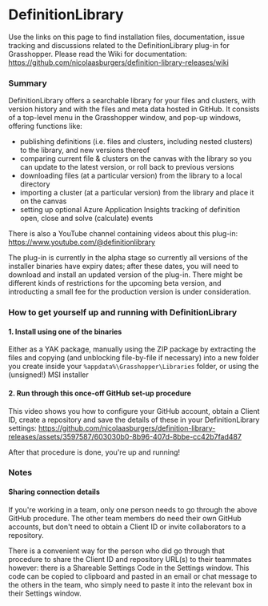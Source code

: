 # DefinitionLibrary
Use the links on this page to find installation files, documentation, issue tracking and discussions related to the DefinitionLibrary plug-in for Grasshopper.  Please read the Wiki for documentation: https://github.com/nicolaasburgers/definition-library-releases/wiki 

### Summary
DefinitionLibrary offers a searchable library for your files and clusters, with version history and with the files and meta data hosted in GitHub.  It consists of a top-level menu in the Grasshopper window, and pop-up windows, offering functions like:
- publishing definitions (i.e. files and clusters, including nested clusters) to the library, and new versions thereof
- comparing current file & clusters on the canvas with the library so you can update to the latest version, or roll back to previous versions
- downloading files (at a particular version) from the library to a local directory
- importing a cluster (at a particular version) from the library and place it on the canvas
- setting up optional Azure Application Insights tracking of definition open, close and solve (calculate) events

There is also a YouTube channel containing videos about this plug-in: https://www.youtube.com/@definitionlibrary

The plug-in is currently in the alpha stage so currently all versions of the installer binaries have expiry dates; after these dates, you will need to download and install an updated version of the plug-in.  There might be different kinds of restrictions for the upcoming beta version, and introducting a small fee for the production version is under consideration.

### How to get yourself up and running with DefinitionLibrary
#### 1. Install using one of the binaries
Either as a YAK package, manually using the ZIP package by extracting the files and copying (and unblocking file-by-file if necessary) into a new folder you create inside your `%appdata%\Grasshopper\Libraries` folder, or using the (unsigned!) MSI installer

#### 2. Run through this once-off GitHub set-up procedure
This video shows you how to configure your GitHub account, obtain a Client ID, create a repository and save the details of these in your DefinitionLibrary settings:
https://github.com/nicolaasburgers/definition-library-releases/assets/3597587/603030b0-8b96-407d-8bbe-cc42b7fad487

After that procedure is done, you're up and running!

### Notes
#### Sharing connection details
If you're working in a team, only one person needs to go through the above GitHub procedure.  The other team members do need their own GitHub accounts, but don't need to obtain a Client ID or invite collaborators to a repository.  

There is a convenient way for the person who did go through that procedure to share the Client ID and repository URL(s) to their teammates however: there is a Shareable Settings Code in the Settings window.  This code can be copied to clipboard and pasted in an email or chat message to the others in the team, who simply need to paste it into the relevant box in their Settings window.


